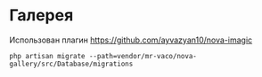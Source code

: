 # Галерея

Использован плагин https://github.com/ayvazyan10/nova-imagic

```
php artisan migrate --path=vendor/mr-vaco/nova-gallery/src/Database/migrations
```
